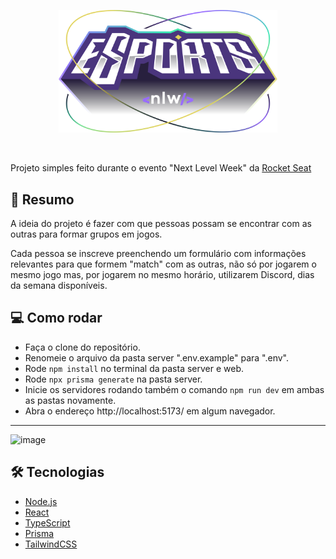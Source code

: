 <p align='center'>
  <img src="./web/src/assets/Logo.svg" alt="Logo" width="350px">
</p>

<br>

Projeto simples feito durante o evento "Next Level Week" da [Rocket Seat](https://www.rocketseat.com.br/)

## 📝 Resumo
A ideia do projeto é fazer com que pessoas possam se encontrar com as outras para formar grupos em jogos.
 
Cada pessoa se inscreve preenchendo um formulário com informações relevantes para que formem "match" com as outras, não só por jogarem o mesmo jogo mas, por jogarem no mesmo horário, utilizarem Discord, dias da semana disponíveis.

## 💻 Como rodar
* Faça o clone do repositório.
* Renomeie o arquivo da pasta server ".env.example" para ".env". 
* Rode ``npm install`` no terminal da pasta server e web.
* Rode ``npx prisma generate`` na pasta server.
* Inicie os servidores rodando também o comando ``npm run dev`` em ambas as pastas novamente.
* Abra o endereço http://localhost:5173/ em algum navegador.

***

![image](https://user-images.githubusercontent.com/71523376/212686915-95045689-b7d4-4141-a950-4fb2dbcf94c9.png)

## 🛠️ Tecnologias
- [Node.js](https://nodejs.org/en/)
- [React](https://pt-br.reactjs.org/)
- [TypeScript](https://www.typescriptlang.org/)
- [Prisma](https://www.prisma.io/)
- [TailwindCSS](https://tailwindcss.com/)


